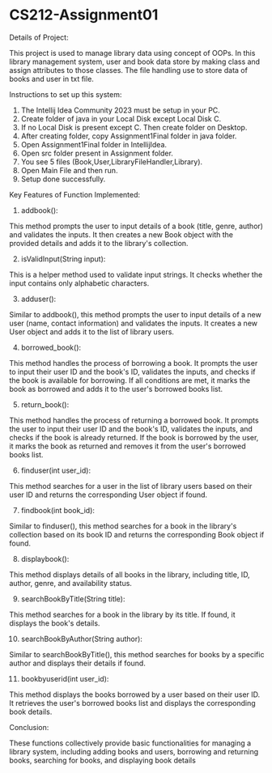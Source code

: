 # CS212-Assignment01
Details of Project:

This project is used to manage library data using concept of OOPs. In this library management system, user and book data store by making class and assign attributes to those classes. The file handling use to store data of books and user in txt file.

Instructions to set up this system:

1) The Intellij Idea  Community 2023 must be setup in your PC.
2) Create folder of java in your Local Disk except Local Disk C.
3) If no Local Disk is present except C. Then create folder on Desktop.
4) After creating folder, copy Assignment1Final folder in java folder.
5) Open Assignment1Final folder in IntellijIdea.
6) Open src folder present in Assignment folder.
7) You see 5 files (Book,User,LibraryFileHandler,Library).
8) Open Main File and then run.
9) Setup done successfully.

Key Features of Function Implemented:

1) addbook():

This method prompts the user to input details of a book (title, genre, author) and validates the inputs. It then creates a new Book object with the provided details and adds it to the library's collection.

2) isValidInput(String input): 

This is a helper method used to validate input strings. It checks whether the input contains only alphabetic characters.

3) adduser(): 

Similar to addbook(), this method prompts the user to input details of a new user (name, contact information) and validates the inputs. It creates a new User object and adds it to the list of library users.

4) borrowed_book(): 

This method handles the process of borrowing a book. It prompts the user to input their user ID and the book's ID, validates the inputs, and checks if the book is available for borrowing. If all conditions are met, it marks the book as borrowed and adds it to the user's borrowed books list.

5) return_book(): 

This method handles the process of returning a borrowed book. It prompts the user to input their user ID and the book's ID, validates the inputs, and checks if the book is already returned. If the book is borrowed by the user, it marks the book as returned and removes it from the user's borrowed books list.

6) finduser(int user_id):

This method searches for a user in the list of library users based on their user ID and returns the corresponding User object if found.

7) findbook(int book_id):

Similar to finduser(), this method searches for a book in the library's collection based on its book ID and returns the corresponding Book object if found.

8) displaybook():

This method displays details of all books in the library, including title, ID, author, genre, and availability status.

9) searchBookByTitle(String title): 

This method searches for a book in the library by its title. If found, it displays the book's details.

10) searchBookByAuthor(String author): 

Similar to searchBookByTitle(), this method searches for books by a specific author and displays their details if found.

11) bookbyuserid(int user_id): 

This method displays the books borrowed by a user based on their user ID. It retrieves the user's borrowed books list and displays the corresponding book details.

Conclusion:

These functions collectively provide basic functionalities for managing a library system, including adding books and users, borrowing and returning books, searching for books, and displaying book details
